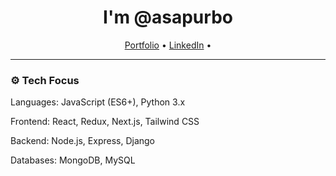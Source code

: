 <h1 align="center">I'm @asapurbo</h1>

<p align="center">
  <a href="#">Portfolio</a> •
  <a href="www.linkedin.com/in/asapurbo" target="_blank">LinkedIn</a> •
</p>

---

### ⚙️ Tech Focus


<p>Languages:     JavaScript (ES6+), Python 3.x</p>
<p>Frontend:      React, Redux, Next.js, Tailwind CSS</p>
<p>Backend:       Node.js, Express, Django</p>
<p>Databases:     MongoDB, MySQL</p>

